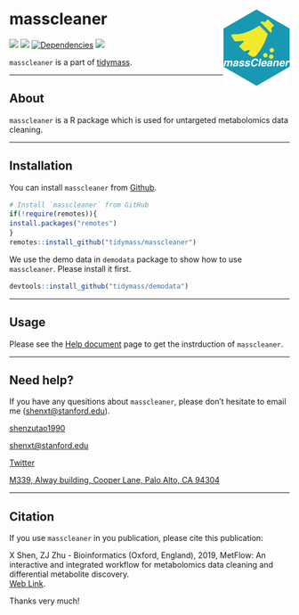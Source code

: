 <!-- README.md is generated from README.Rmd. Please edit that file -->

# masscleaner <img src="man/figures/masscleaner_logo.png" align="right" alt="" width="120" />

[![](https://www.r-pkg.org/badges/version/masscleaner?color=green)](https://cran.r-project.org/package=masscleaner)
[![](https://img.shields.io/github/languages/code-size/tidymass/masscleaner.svg)](https://github.com/tidymass/masscleaner)
[![Dependencies](https://tinyverse.netlify.com/badge/masscleaner)](https://cran.r-project.org/package=masscleaner)
[![](https://img.shields.io/badge/lifecycle-experimental-orange.svg)](https://www.tidyverse.org/lifecycle/#experimental)

`masscleaner` is a part of [tidymass](https://tidymass.github.io/tidymass/).

------

## **About**

`masscleaner` is a R package which is used for untargeted metabolomics data
cleaning.

-----

## **Installation**

You can install `masscleaner` from
[Github](https://github.com/tidymass/masscleaner).

``` r
# Install `masscleaner` from GitHub
if(!require(remotes)){
install.packages("remotes")
}
remotes::install_github("tidymass/masscleaner")
```

We use the demo data in `demodata` package to show how to use
`masscleaner`. Please install it first.

``` r
devtools::install_github("tidymass/demodata")
```

-----

## **Usage**

Please see the [Help document](https://tidymass.github.io/masscleaner/articles/masscleaner_instruction.html)
page to get the instrduction of `masscleaner`.

-----

## **Need help?**

If you have any quesitions about `masscleaner`, please don’t hesitate to
email me (<shenxt@stanford.edu>).

<i class="fa fa-weixin"></i>
[shenzutao1990](https://www.shenxt.info/files/wechat_QR.jpg)

<i class="fa fa-envelope"></i> <shenxt@stanford.edu>

<i class="fa fa-twitter"></i>
[Twitter](https://twitter.com/JasperShen1990)

<i class="fa fa-map-marker-alt"></i> [M339, Alway building, Cooper Lane,
Palo Alto,
CA 94304](https://www.google.com/maps/place/Alway+Building/@37.4322345,-122.1770883,17z/data=!3m1!4b1!4m5!3m4!1s0x808fa4d335c3be37:0x9057931f3b312c29!8m2!3d37.4322345!4d-122.1748996)

-----

## **Citation**

If you use `masscleaner` in you publication, please cite this publication:

X Shen, ZJ Zhu - Bioinformatics (Oxford, England), 2019, MetFlow: An
interactive and integrated workflow for metabolomics data cleaning and
differential metabolite discovery.  
[Web
Link](https://www.researchgate.net/profile/Xiaotao_Shen/publication/330410794_MetFlow_An_Interactive_and_Integrated_Workflow_for_Metabolomics_Data_Cleaning_and_Differential_Metabolite_Discovery/links/5cb3ca7892851c8d22ec3a89/MetFlow-An-Interactive-and-Integrated-Workflow-for-Metabolomics-Data-Cleaning-and-Differential-Metabolite-Discovery.pdf).

Thanks very much\!
